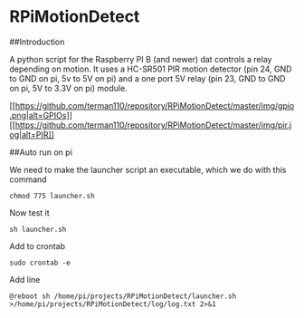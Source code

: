 RPiMotionDetect
===========

##Introduction

A python script for the Raspberry PI B (and newer) dat controls a relay depending on motion. It uses a HC-SR501 PIR motion detector (pin 24, GND to GND on pi, 5v to 5V on pi) and a one port 5V relay (pin 23, GND to GND on pi, 5V to 3.3V on pi) module.

[[https://github.com/terman110/repository/RPiMotionDetect/master/img/gpio.png|alt=GPIOs]]
[[https://github.com/terman110/repository/RPiMotionDetect/master/img/pir.jog|alt=PIR]]

##Auto run on pi

We need to make the launcher script an executable, which we do with this command
    
	chmod 775 launcher.sh

Now test it
    	
	sh launcher.sh

Add to crontab
    
	sudo crontab -e

Add line
    
	@reboot sh /home/pi/projects/RPiMotionDetect/launcher.sh >/home/pi/projects/RPiMotionDetect/log/log.txt 2>&1

